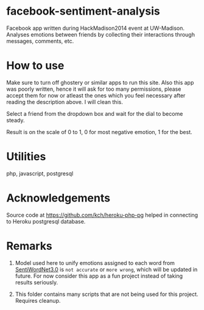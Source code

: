 facebook-sentiment-analysis
===========================

Facebook app written during HackMadison2014 event at UW-Madison. Analyses emotions between friends by collecting their interactions through messages, comments, etc.

How to use
==========

Make sure to turn off ghostery or similar apps to run this site. Also this app was poorly written, hence it will ask for too many permissions, please accept them for now or atleast the ones which you feel necessary after reading the description above. I will clean this.

Select a friend from the dropdown box and wait for the dial to become steady.

Result is on the scale of 0 to 1, 0 for most negative emotion, 1 for the best.

Utilities
=========

php, javascript, postgresql

Acknowledgements
================

Source code at <a href="https://github.com/kch/heroku-php-pg">https://github.com/kch/heroku-php-pg</a> helped in connecting to Heroku postgresql database.

Remarks
=======

1) Model used here to unify emotions assigned to each word from <a href="http://sentiwordnet.isti.cnr.it/">SentiWordNet3.0</a> is `not accurate` or `more wrong`, which will be updated in future. For now consider this app as a fun project instead of taking results seriously.

2) This folder contains many scripts that are not being used for this project. Requires cleanup.

